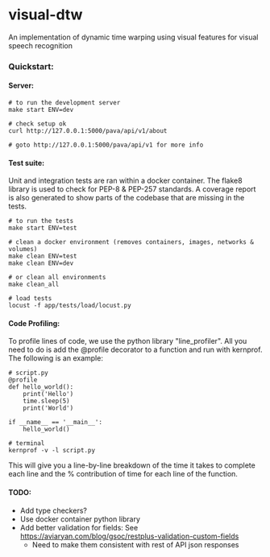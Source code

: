 # visual-dtw

An implementation of dynamic time warping using visual features for visual speech recognition

### Quickstart: 

#### Server:
```
# to run the development server 
make start ENV=dev

# check setup ok
curl http://127.0.0.1:5000/pava/api/v1/about

# goto http://127.0.0.1:5000/pava/api/v1 for more info
```

<!--#### R&D:-->
<!--- Setup: -->
<!--```-->
<!--# create virtual environment-->
<!--apt-get install virtualenv-->
<!--virtualenv --python=python3 /path/to/env-->
<!--source /path/to/env/bin/activate-->

<!--# install requirements-->
<!--cd visual-dtw && pip install -r requirements.txt-->
<!--export PYTHONPATH=app:$PYTHONPATH-->
<!--export DATABASE_HOST='0.0.0.0'-->
<!--```-->
<!--- Experimentation - e.g. to show the CMC curve and confusion matrix for reference users {1, 2, 3, 4, 5, 6, 7, 18} and reference sessions-->
<!--{1, 2, 3} vs test users {3} and test sessions {4}, with the top 22 predictions and by increasing # of users:-->
<!--```-->
<!--python app/main/research/experiment.py 1-7,18 1-3 3 4 --increasing_by='users'-->

<!--# for help see-->
<!--python app/main/research/experiment.py --help-->
<!--```-->
<!--- Cross-validation - e.g. to show 5-fold cross-validation for all users based on their individual sessions-->
<!--```-->
<!--python app/main/research/cross_validation.py all --num_folds=5-->

<!--# for help see-->
<!--python app/main/research/cross_validation.py --help-->
<!--```-->

#### Test suite:
Unit and integration tests are ran within a docker container.
The flake8 library is used to check for PEP-8 & PEP-257 standards. 
A coverage report is also generated to show parts of the codebase that are missing in the tests.
```
# to run the tests
make start ENV=test

# clean a docker environment (removes containers, images, networks & volumes)
make clean ENV=test
make clean ENV=dev

# or clean all environments
make clean_all

# load tests
locust -f app/tests/load/locust.py
```

#### Code Profiling: 
To profile lines of code, we use the python library "line_profiler". All you need to do is add the @profile decorator to a function and run with kernprof.
The following is an example: 
```
# script.py
@profile
def hello_world(): 
    print('Hello') 
    time.sleep(5)
    print('World')
    
if __name__ == '__main__': 
    hello_world()

# terminal
kernprof -v -l script.py
```
This will give you a line-by-line breakdown of the time it takes to complete each line and the % contribution of time for each line of the function. 

#### TODO: 
- Add type checkers?
- Use docker container python library
- Add better validation for fields: See https://aviaryan.com/blog/gsoc/restplus-validation-custom-fields
    - Need to make them consistent with rest of API json responses